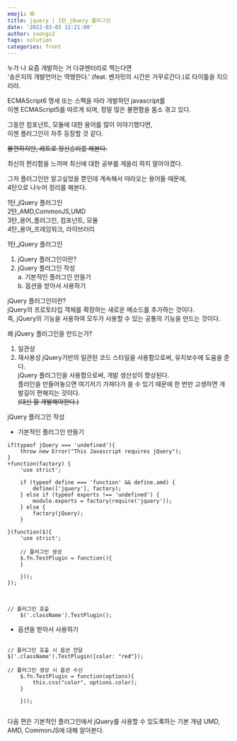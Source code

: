 ```yaml
---
emoji: 🕸
title: jquery | 1탄_jQuery 플러그인
date: '2022-03-03 12:21:00'
author: ssongs2
tags: solution
categories: front
---
```


누가 나 요즘 개발하는 거 다큐멘터리로 찍는다면  
'송은지의 개발언어는 역행한다.' (feat. 벤자민의 시간은 거꾸로간다.)로 타이틀을 지으리라. 

ECMAScript6 명세 또는 스펙을 따라 개발하던 javascript를  
이젠 ECMAScript5를 따르게 되며, 정말 많은 불편함을 몸소 겪고 있다.  

그동안 컴포넌트, 모듈에 대한 용어를 많이 이야기했다면,  
이젠 플러그인이 자주 등장할 것 같다.  

~~불편하지만, 레트로 정신승리를 해본다.~~   

최신의 편리함을 느끼며 최신에 대한 공부를 게을리 하지 말아야겠다.  

그저 플러그인만 알고싶었을 뿐인데 계속해서 따라오는 용어들 때문에,  
4탄으로 나누어 정리를 해본다.  

1탄_jQuery 플러그인  
2탄_AMD,CommonJS,UMD   
3탄_용어_플러그인, 컴포넌트, 모듈  
4탄_용어_프레임워크, 라이브러리  
 
1탄_jQuery 플러그인  
1. jQuery 플러그인이란?  
2. jQuery 플러그인 작성  
        a. 기본적인 플러그인 만들기   
        b. 옵션을 받아서 사용하기   
  
jQuery 플러그인이란?  
jQuery의 프로토타입 객체를 확장하는 새로운 메소드를 추가하는 것이다.  
즉, jQuery의 기능을 사용하여 모두가 사용할 수 있는 공통의 기능을 만드는 것이다.  
  
왜 jQuery 플러그인을 만드는가?  
1. 일관성  
2. 재사용성
jQuery기반의 일관된 코드 스타일을 사용함으로써, 유지보수에 도움을 준다.  
jQuery 플러그인을 사용함으로써, 개발 생산성이 향상된다.  
플러인을 만들어놓으면 여기저기 가져다가 쓸 수 있기 때문에 한 번만 고생하면 개발길이 편해지는 것이다.  
~~(대신 잘 개발해야한다.)~~

jQuery 플러그인 작성 

- 기본적인 플러그인 만들기

```
if(typeof jQuery === 'undefined'){
    throw new Error("This Javascript requires jQuery");
}
+function(factory) {
    'use strict';

    if (typeof define === 'function' && define.amd) {
        define(['jquery'], factory);
    } else if (typeof exports !== 'undefined') {
        module.exports = factory(require('jquery'));
    } else {
        factory(jQuery);
    }
    
}(function($){
    'use strict';

    // 플러그인 생성
    $.fn.TestPlugin = function(){
    }

    }));
});



// 플러그인 호출
    $('.className').TestPlugin();
```

- 옵션을 받아서 사용하기

```

// 플러그인 호출 시 옵션 전달
$('.className').TestPlugin({color: "red"});

// 플러그인 생성 시 옵션 수신
    $.fn.TestPlugin = function(options){
        this.css("color", options.color);
    }

    }));


```

  
다음 편은 기본적인 플러그인에서 jQuery를 사용할 수 있도록하는 기본 개념
UMD, AMD, CommonJS에 대해 알아본다.
